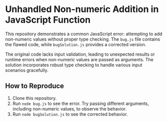 # Unhandled Non-numeric Addition in JavaScript Function

This repository demonstrates a common JavaScript error: attempting to add non-numeric values without proper type checking.  The `bug.js` file contains the flawed code, while `bugSolution.js` provides a corrected version.

The original code lacks input validation, leading to unexpected results or runtime errors when non-numeric values are passed as arguments. The solution incorporates robust type checking to handle various input scenarios gracefully.

## How to Reproduce

1. Clone this repository.
2. Run `node bug.js` to see the error.  Try passing different arguments, including non-numeric values, to observe the behavior.
3. Run `node bugSolution.js` to see the corrected behavior.